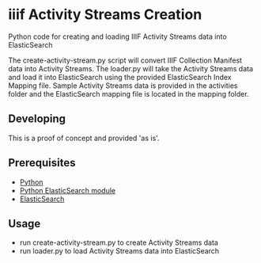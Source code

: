 # iiif Activity Streams Creation
Python code for creating and loading IIIF Activity Streams data into ElasticSearch

The create-activity-stream.py script will convert IIIF Collection Manifest data into Activity Streams. The loader.py will take the Activity Streams data and load it into ElasticSearch using the provided ElasticSearch Index Mapping file. Sample Activity Streams data is provided in the activities folder and the ElasticSearch mapping file is located in the mapping folder.

## Developing
This is a proof of concept and provided 'as is'.

## Prerequisites
* [Python](https://www.python.org/)
* [Python ElasticSearch module](https://elasticsearch-py.readthedocs.io/en/master/)
* [ElasticSearch](https://www.elastic.co/products/elasticsearch)

## Usage
* run create-activity-stream.py to create Activity Streams data
* run loader.py to load Activity Streams data into ElasticSearch

